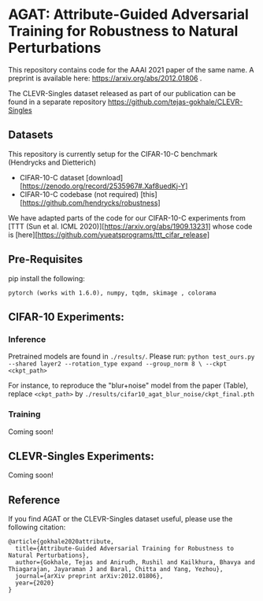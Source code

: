 # AGAT: Attribute-Guided Adversarial Training for Robustness to Natural Perturbations
This repository contains code for the AAAI 2021 paper of the same name.  A preprint is available here: https://arxiv.org/abs/2012.01806 .

The CLEVR-Singles dataset released as part of our publication can be found in a separate repository https://github.com/tejas-gokhale/CLEVR-Singles

## Datasets
This repository is currently setup for the CIFAR-10-C benchmark (Hendrycks and Dietterich) 
- CIFAR-10-C dataset [download][https://zenodo.org/record/2535967#.Xaf8uedKj-Y]
- CIFAR-10-C codebase (not required) [this][https://github.com/hendrycks/robustness]

We have adapted parts of the code for our CIFAR-10-C experiments from [TTT (Sun et al. ICML 2020)][https://arxiv.org/abs/1909.13231] whose code is [here][https://github.com/yueatsprograms/ttt_cifar_release]

## Pre-Requisites
pip install the following:
```
pytorch (works with 1.6.0), numpy, tqdm, skimage , colorama
```

## CIFAR-10 Experiments:
### Inference
Pretrained models are found in `./results/`.
Please run:
`python test_ours.py --shared layer2 --rotation_type expand --group_norm 8 \
--ckpt <ckpt_path>`

For instance, to reproduce the "blur+noise" model from the paper (Table), replace `<ckpt_path>` by `./results/cifar10_agat_blur_noise/ckpt_final.pth`

### Training
Coming soon!

## CLEVR-Singles Experiments:
Coming soon!

## Reference
If you find AGAT or the CLEVR-Singles dataset useful, please use the following citation:
```
@article{gokhale2020attribute,
  title={Attribute-Guided Adversarial Training for Robustness to Natural Perturbations},
  author={Gokhale, Tejas and Anirudh, Rushil and Kailkhura, Bhavya and Thiagarajan, Jayaraman J and Baral, Chitta and Yang, Yezhou},
  journal={arXiv preprint arXiv:2012.01806},
  year={2020}
}
```


